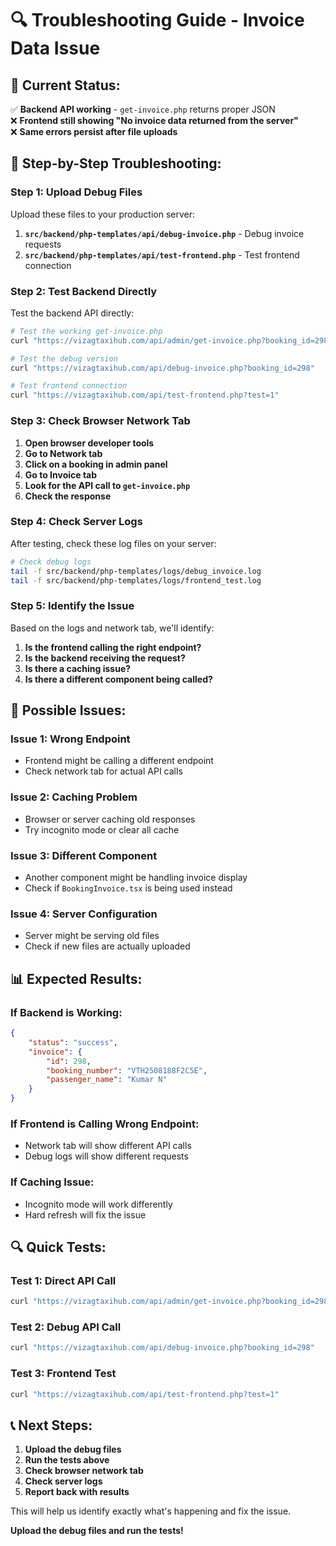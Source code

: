 # 🔍 Troubleshooting Guide - Invoice Data Issue

## 🚨 **Current Status:**

✅ **Backend API working** - `get-invoice.php` returns proper JSON  
❌ **Frontend still showing "No invoice data returned from the server"**  
❌ **Same errors persist after file uploads**

## 🔧 **Step-by-Step Troubleshooting:**

### **Step 1: Upload Debug Files**

Upload these files to your production server:

1. **`src/backend/php-templates/api/debug-invoice.php`** - Debug invoice requests
2. **`src/backend/php-templates/api/test-frontend.php`** - Test frontend connection

### **Step 2: Test Backend Directly**

Test the backend API directly:

```bash
# Test the working get-invoice.php
curl "https://vizagtaxihub.com/api/admin/get-invoice.php?booking_id=298"

# Test the debug version
curl "https://vizagtaxihub.com/api/debug-invoice.php?booking_id=298"

# Test frontend connection
curl "https://vizagtaxihub.com/api/test-frontend.php?test=1"
```

### **Step 3: Check Browser Network Tab**

1. **Open browser developer tools**
2. **Go to Network tab**
3. **Click on a booking in admin panel**
4. **Go to Invoice tab**
5. **Look for the API call to `get-invoice.php`**
6. **Check the response**

### **Step 4: Check Server Logs**

After testing, check these log files on your server:

```bash
# Check debug logs
tail -f src/backend/php-templates/logs/debug_invoice.log
tail -f src/backend/php-templates/logs/frontend_test.log
```

### **Step 5: Identify the Issue**

Based on the logs and network tab, we'll identify:

1. **Is the frontend calling the right endpoint?**
2. **Is the backend receiving the request?**
3. **Is there a caching issue?**
4. **Is there a different component being called?**

## 🎯 **Possible Issues:**

### **Issue 1: Wrong Endpoint**
- Frontend might be calling a different endpoint
- Check network tab for actual API calls

### **Issue 2: Caching Problem**
- Browser or server caching old responses
- Try incognito mode or clear all cache

### **Issue 3: Different Component**
- Another component might be handling invoice display
- Check if `BookingInvoice.tsx` is being used instead

### **Issue 4: Server Configuration**
- Server might be serving old files
- Check if new files are actually uploaded

## 📊 **Expected Results:**

### **If Backend is Working:**
```json
{
    "status": "success",
    "invoice": {
        "id": 298,
        "booking_number": "VTH2508188F2C5E",
        "passenger_name": "Kumar N"
    }
}
```

### **If Frontend is Calling Wrong Endpoint:**
- Network tab will show different API calls
- Debug logs will show different requests

### **If Caching Issue:**
- Incognito mode will work differently
- Hard refresh will fix the issue

## 🔍 **Quick Tests:**

### **Test 1: Direct API Call**
```bash
curl "https://vizagtaxihub.com/api/admin/get-invoice.php?booking_id=298"
```

### **Test 2: Debug API Call**
```bash
curl "https://vizagtaxihub.com/api/debug-invoice.php?booking_id=298"
```

### **Test 3: Frontend Test**
```bash
curl "https://vizagtaxihub.com/api/test-frontend.php?test=1"
```

## 📞 **Next Steps:**

1. **Upload the debug files**
2. **Run the tests above**
3. **Check browser network tab**
4. **Check server logs**
5. **Report back with results**

This will help us identify exactly what's happening and fix the issue.

**Upload the debug files and run the tests!**










